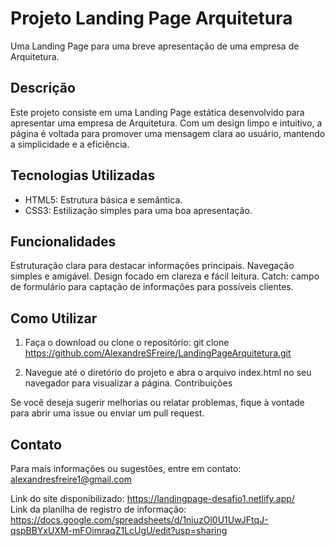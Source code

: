 # Projeto Landing Page Arquitetura
Uma Landing Page para uma breve apresentação de uma empresa de Arquitetura.

## Descrição
Este projeto consiste em uma Landing Page estática desenvolvido para apresentar uma empresa de Arquitetura. Com um design limpo e intuitivo, a página é voltada para promover uma mensagem clara ao usuário, mantendo a simplicidade e a eficiência.

## Tecnologias Utilizadas
- HTML5: Estrutura básica e semântica.
- CSS3: Estilização simples para uma boa apresentação.

## Funcionalidades
Estruturação clara para destacar informações principais.
Navegação simples e amigável.
Design focado em clareza e fácil leitura.
Catch: campo de formulário para captação de informações para possíveis clientes.

## Como Utilizar
1. Faça o download ou clone o repositório:
git clone https://github.com/AlexandreSFreire/LandingPageArquitetura.git

3. Navegue até o diretório do projeto e abra o arquivo index.html no seu navegador para visualizar a página.
Contribuições

Se você deseja sugerir melhorias ou relatar problemas, fique à vontade para abrir uma issue ou enviar um pull request.

## Contato
Para mais informações ou sugestões, entre em contato: alexandresfreire1@gmail.com


Link do site disponibilizado: https://landingpage-desafio1.netlify.app/<br>
Link da planilha de registro de informação: https://docs.google.com/spreadsheets/d/1niuzOl0U1UwJFtqJ-qspBBYxUXM-mFOimraqZ1LcUgU/edit?usp=sharing
